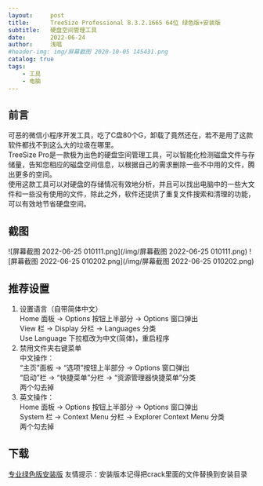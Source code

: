```yaml
---
layout:     post
title:      TreeSize Professional 8.3.2.1665 64位 绿色版+安装版
subtitle:   硬盘空间管理工具
date:       2022-06-24
author:     浅唱
#header-img: img/屏幕截图 2020-10-05 145431.png
catalog: true
tags:
    - 工具
    - 电脑
---
```



## 前言
可恶的微信小程序开发工具，吃了C盘80个G，卸载了竟然还在，若不是用了这款软件都找不到这么大的垃圾在哪里。  
TreeSize Pro是一款极为出色的硬盘空间管理工具，可以智能化检测磁盘文件与存储量，告知您相应的磁盘空间信息，以根据自己的需求删除一些不中用的文件，腾出更多的空间。  
使用这款工具可以对硬盘的存储情况有效地分析，并且可以找出电脑中的一些大文件和一些没有使用的文件，除此之外，软件还提供了重复文件搜索和清理的功能，可以有效地节省硬盘空间。
## 截图

![屏幕截图 2022-06-25 010111.png](/img/屏幕截图 2022-06-25 010111.png)
![屏幕截图 2022-06-25 010202.png](/img/屏幕截图 2022-06-25 010202.png)

## 推荐设置
1. 设置语言（自带简体中文）  
Home 面板 -> Options 按钮上半部分 -> Options 窗口弹出  
View 栏 -> Display 分栏 -> Languages 分类  
Use Language 下拉框改为中文(简体)，重启程序  
2. 禁用文件夹右键菜单  
中文操作：  
“主页”面板 -> “选项”按钮上半部分 -> Options 窗口弹出  
“启动”栏 -> “快捷菜单”分栏 -> “资源管理器快捷菜单”分类  
两个勾去掉  
3. 英文操作：  
Home 面板 -> Options 按钮上半部分 -> Options 窗口弹出  
System 栏 -> Context Menu 分栏 -> Explorer Context Menu 分类  
两个勾去掉  


## 下载
[专业绿色版安装版](https://wwm.lanzouf.com/ibO6o06wjj2j)  友情提示：安装版本记得把crack里面的文件替换到安装目录


